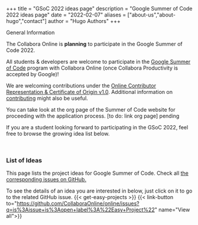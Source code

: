 +++
title = "GSoC 2022 ideas page"
description = "Google Summer of Code 2022 ideas page"
date = "2022-02-07"
aliases = ["about-us","about-hugo","contact"]
author = "Hugo Authors"
+++
<div class="card" id="general-information">
  <div class="card-body">
    <p class="badge badge-pill badge-primary bg-dark">General Information</p>
    <p>
      The Collabora Online is <b>planning</b> to participate in the Google Summer of Code 2022.
    </p>
    <p>
      All students & developers are welcome to participate in the <a href="https://summerofcode.withgoogle.com/">Google Summer of Code</a> program with Collabora Online (once Collabora Productivity is accepted by Google)!
    </p>
    <p>
      We are welcoming contributions under the <a href="https://github.com/CollaboraOnline/online/blob/master/README.CONTRIBUTING.md">Online Contributor Representation & Certificate of Origin v1.0</a>. Additional information on <a href="https://github.com/CollaboraOnline/online/blob/master/CONTRIBUTING.md">contributing</a> might also be useful.
    </p>
    <p>
      You can take look at the org page of the Summer of Code website for proceeding with the application process. [to do: link org page] pending
    </p>
    <p>
      If you are a student looking forward to participating in the GSoC 2022, feel free to browse the growing idea list below.
    </p>
  </div>
</div>
<br>

### List of Ideas

This page lists the project ideas for Google Summer of Code. Check all [the corresponding issues on GitHub.](https://github.com/CollaboraOnline/online/issues?q=is%3Aissue+is%3Aopen+label%3A%22Easy+Project%22)

To see the details of an idea you are interested in below, just click on it to go to the related GitHub issue.
{{< get-easy-projects >}}
{{< link-button to="https://github.com/CollaboraOnline/online/issues?q=is%3Aissue+is%3Aopen+label%3A%22Easy+Project%22" name="View all">}}
